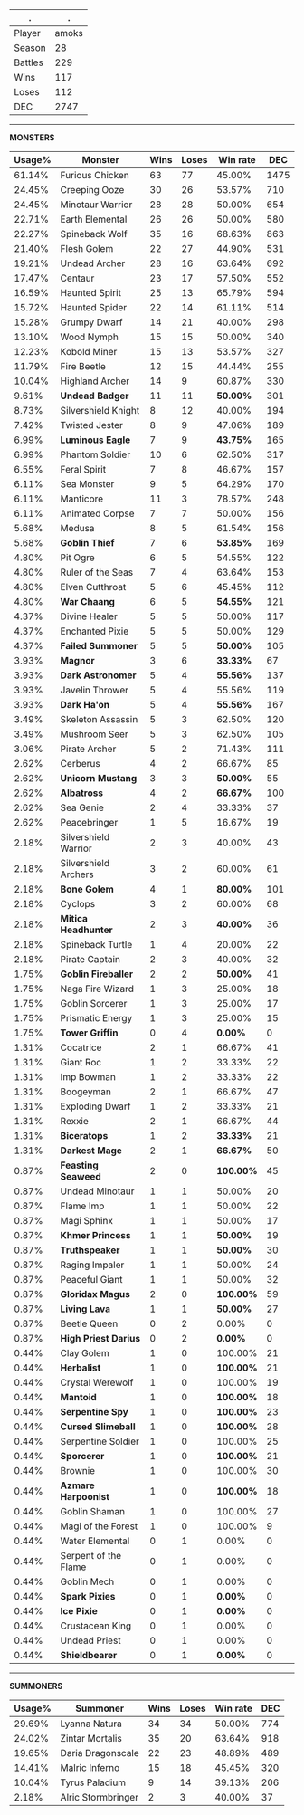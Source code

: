 .|.
|-|-
Player|amoks
Season|28
Battles|229
Wins|117
Loses|112
DEC|2747

---
**MONSTERS**

Usage%|Monster|Wins|Loses|Win rate|DEC|
-|-|-|-|-|-|
61.14%|Furious Chicken|63|77|45.00%|1475|
24.45%|Creeping Ooze|30|26|53.57%|710|
24.45%|Minotaur Warrior|28|28|50.00%|654|
22.71%|Earth Elemental|26|26|50.00%|580|
22.27%|Spineback Wolf|35|16|68.63%|863|
21.40%|Flesh Golem|22|27|44.90%|531|
19.21%|Undead Archer|28|16|63.64%|692|
17.47%|Centaur|23|17|57.50%|552|
16.59%|Haunted Spirit|25|13|65.79%|594|
15.72%|Haunted Spider|22|14|61.11%|514|
15.28%|Grumpy Dwarf|14|21|40.00%|298|
13.10%|Wood Nymph|15|15|50.00%|340|
12.23%|Kobold Miner|15|13|53.57%|327|
11.79%|Fire Beetle|12|15|44.44%|255|
10.04%|Highland Archer|14|9|60.87%|330|
9.61%|**Undead Badger**|11|11|**50.00%**|301|
8.73%|Silvershield Knight|8|12|40.00%|194|
7.42%|Twisted Jester|8|9|47.06%|189|
6.99%|**Luminous Eagle**|7|9|**43.75%**|165|
6.99%|Phantom Soldier|10|6|62.50%|317|
6.55%|Feral Spirit|7|8|46.67%|157|
6.11%|Sea Monster|9|5|64.29%|170|
6.11%|Manticore|11|3|78.57%|248|
6.11%|Animated Corpse|7|7|50.00%|156|
5.68%|Medusa|8|5|61.54%|156|
5.68%|**Goblin Thief**|7|6|**53.85%**|169|
4.80%|Pit Ogre|6|5|54.55%|122|
4.80%|Ruler of the Seas|7|4|63.64%|153|
4.80%|Elven Cutthroat|5|6|45.45%|112|
4.80%|**War Chaang**|6|5|**54.55%**|121|
4.37%|Divine Healer|5|5|50.00%|117|
4.37%|Enchanted Pixie|5|5|50.00%|129|
4.37%|**Failed Summoner**|5|5|**50.00%**|105|
3.93%|**Magnor**|3|6|**33.33%**|67|
3.93%|**Dark Astronomer**|5|4|**55.56%**|137|
3.93%|Javelin Thrower|5|4|55.56%|119|
3.93%|**Dark Ha'on**|5|4|**55.56%**|167|
3.49%|Skeleton Assassin|5|3|62.50%|120|
3.49%|Mushroom Seer|5|3|62.50%|105|
3.06%|Pirate Archer|5|2|71.43%|111|
2.62%|Cerberus|4|2|66.67%|85|
2.62%|**Unicorn Mustang**|3|3|**50.00%**|55|
2.62%|**Albatross**|4|2|**66.67%**|100|
2.62%|Sea Genie|2|4|33.33%|37|
2.62%|Peacebringer|1|5|16.67%|19|
2.18%|Silvershield Warrior|2|3|40.00%|43|
2.18%|Silvershield Archers|3|2|60.00%|61|
2.18%|**Bone Golem**|4|1|**80.00%**|101|
2.18%|Cyclops|3|2|60.00%|68|
2.18%|**Mitica Headhunter**|2|3|**40.00%**|36|
2.18%|Spineback Turtle|1|4|20.00%|22|
2.18%|Pirate Captain|2|3|40.00%|32|
1.75%|**Goblin Fireballer**|2|2|**50.00%**|41|
1.75%|Naga Fire Wizard|1|3|25.00%|18|
1.75%|Goblin Sorcerer|1|3|25.00%|17|
1.75%|Prismatic Energy|1|3|25.00%|15|
1.75%|**Tower Griffin**|0|4|**0.00%**|0|
1.31%|Cocatrice|2|1|66.67%|41|
1.31%|Giant Roc|1|2|33.33%|22|
1.31%|Imp Bowman|1|2|33.33%|22|
1.31%|Boogeyman|2|1|66.67%|47|
1.31%|Exploding Dwarf|1|2|33.33%|21|
1.31%|Rexxie|2|1|66.67%|44|
1.31%|**Biceratops**|1|2|**33.33%**|21|
1.31%|**Darkest Mage**|2|1|**66.67%**|50|
0.87%|**Feasting Seaweed**|2|0|**100.00%**|45|
0.87%|Undead Minotaur|1|1|50.00%|20|
0.87%|Flame Imp|1|1|50.00%|22|
0.87%|Magi Sphinx|1|1|50.00%|17|
0.87%|**Khmer Princess**|1|1|**50.00%**|19|
0.87%|**Truthspeaker**|1|1|**50.00%**|30|
0.87%|Raging Impaler|1|1|50.00%|24|
0.87%|Peaceful Giant|1|1|50.00%|32|
0.87%|**Gloridax Magus**|2|0|**100.00%**|59|
0.87%|**Living Lava**|1|1|**50.00%**|27|
0.87%|Beetle Queen|0|2|0.00%|0|
0.87%|**High Priest Darius**|0|2|**0.00%**|0|
0.44%|Clay Golem|1|0|100.00%|21|
0.44%|**Herbalist**|1|0|**100.00%**|21|
0.44%|Crystal Werewolf|1|0|100.00%|19|
0.44%|**Mantoid**|1|0|**100.00%**|18|
0.44%|**Serpentine Spy**|1|0|**100.00%**|23|
0.44%|**Cursed Slimeball**|1|0|**100.00%**|28|
0.44%|Serpentine Soldier|1|0|100.00%|25|
0.44%|**Sporcerer**|1|0|**100.00%**|21|
0.44%|Brownie|1|0|100.00%|30|
0.44%|**Azmare Harpoonist**|1|0|**100.00%**|18|
0.44%|Goblin Shaman|1|0|100.00%|27|
0.44%|Magi of the Forest|1|0|100.00%|9|
0.44%|Water Elemental|0|1|0.00%|0|
0.44%|Serpent of the Flame|0|1|0.00%|0|
0.44%|Goblin Mech|0|1|0.00%|0|
0.44%|**Spark Pixies**|0|1|**0.00%**|0|
0.44%|**Ice Pixie**|0|1|**0.00%**|0|
0.44%|Crustacean King|0|1|0.00%|0|
0.44%|Undead Priest|0|1|0.00%|0|
0.44%|**Shieldbearer**|0|1|**0.00%**|0|

---
**SUMMONERS**

Usage%|Summoner|Wins|Loses|Win rate|DEC|
-|-|-|-|-|-|
29.69%|Lyanna Natura|34|34|50.00%|774|
24.02%|Zintar Mortalis|35|20|63.64%|918|
19.65%|Daria Dragonscale|22|23|48.89%|489|
14.41%|Malric Inferno|15|18|45.45%|320|
10.04%|Tyrus Paladium|9|14|39.13%|206|
2.18%|Alric Stormbringer|2|3|40.00%|37|
